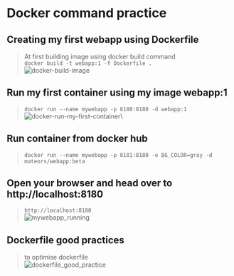 # Docker command practice

## Creating my first webapp using Dockerfile
> At first building image using docker build command\
> `docker build -t webapp:1 -f Dockerfile .`\
![docker-build-image](../screenshots/docker-build-image.png)

## Run my first container using my image webapp:1
> `docker run --name mywebapp -p 8180:8180 -d webapp:1`\
![docker-run-my-first-container](../screenshots/docker-run-my-first-container.png)\

## Run container from docker hub
> `docker run --name mywebapp -p 8181:8180 -e BG_COLOR=gray -d mateors/webapp:beta`


## Open your browser and head over to http://localhost:8180
> `http://localhost:8180`\
![mywebapp_running](../screenshots/mywebapp_running.png)

## Dockerfile good practices
> to optimise dockerfile\
![dockerfile_good_practice](../screenshots/dockerfile_good_practice.png)